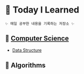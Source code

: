 # 📒 Today I Learned

    ✨ 매일 공부한 내용을 기록하는 저장소 ✨

## 📌 [Computer Science](Computer%20Science/README.md)
<!-- - 네트워크

- 운영체제

### 컴퓨터 구조 -->

- [Data Structure](Computer%20Science/Data%20Structure/)

<!-- ## 알고리즘

- 테이터베이스 -->

## 📌 Algorithms

